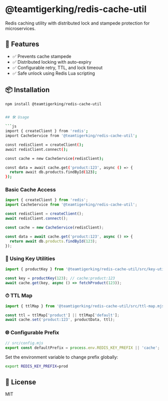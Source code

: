 # @teamtigerking/redis-cache-util

Redis caching utility with distributed lock and stampede protection for microservices.

## 🚀 Features

- ✅ Prevents cache stampede
- ✅ Distributed locking with auto-expiry
- ✅ Configurable retry, TTL, and lock timeout
- ✅ Safe unlock using Redis Lua scripting

## 📦 Installation

```bash
npm install @teamtigerking/redis-cache-util


## 🛠 Usage

```js
import { createClient } from 'redis';
import CacheService from '@teamtigerking/redis-cache-util';

const redisClient = createClient();
await redisClient.connect();

const cache = new CacheService(redisClient);

const data = await cache.get('product:123', async () => {
  return await db.products.findById(123);
});
```

### Basic Cache Access

```js
import { createClient } from 'redis';
import CacheService from '@teamtigerking/redis-cache-util';

const redisClient = createClient();
await redisClient.connect();

const cache = new CacheService(redisClient);

const data = await cache.get('product:123', async () => {
  return await db.products.findById(123);
});
```

### 🧱 Using Key Utilities

```js
import { productKey } from '@teamtigerking/redis-cache-util/src/key-utils.mjs';

const key = productKey(123); // cache:product:123
await cache.get(key, async () => fetchProduct(123));
```

### ⏱ TTL Map

```js
import { ttlMap } from '@teamtigerking/redis-cache-util/src/ttl-map.mjs';

const ttl = ttlMap['product'] || ttlMap['default'];
await cache.set('product:123', productData, ttl);
```

### 🌐 Configurable Prefix

```js
// src/config.mjs
export const defaultPrefix = process.env.REDIS_KEY_PREFIX || 'cache';
```

Set the environment variable to change prefix globally:
```bash
export REDIS_KEY_PREFIX=prod
```

## 📖 License

MIT
